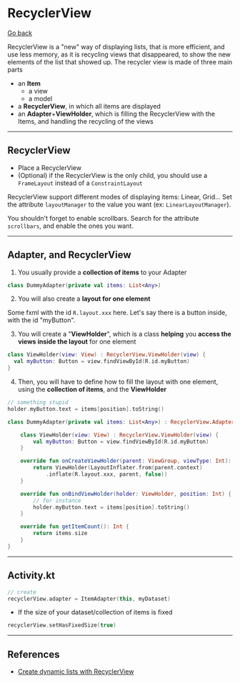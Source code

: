 # RecyclerView

[Go back](../index.md#views)

RecyclerView is a "new" way of displaying lists, that is more efficient, and use less memory, as it is recycling views that disappeared, to show the new elements of the list that showed up. The recycler view is made of three main parts

* an **Item**
  * a view
  * a model
* a **RecyclerView**, in which all items are displayed
* an **Adapter**+**ViewHolder**, which is filling the RecyclerView with the Items, and handling the recycling of the views

<hr class="sl">

## RecyclerView

<div class="row row-cols-md-2 mx-0"><div>

* Place a RecyclerView
* (Optional) if the RecyclerView is the only child, you should use a `FrameLayout` instead of a `ConstraintLayout`
</div><div>

RecyclerView support different modes of displaying items: Linear, Grid... Set the attribute `layoutManager` to the value you want (ex: `LinearLayoutManager`).

You shouldn't forget to enable scrollbars. Search for the attribute `scrollbars`, and enable the ones you want.
</div></div>

<hr class="sr">

## Adapter, and RecyclerView

<div class="row row-cols-md-2 mx-0"><div>

1. You usually provide a **collection of items** to your Adapter

```kotlin
class DummyAdapter(private val items: List<Any>)
```

2. You will also create a **layout for one element**

Some fxml with the id `R.layout.xxx` here. Let's say there is a button inside, with the id "myButton".

3. You will create a "**ViewHolder**", which is a class **helping** you **access the views inside the layout** for one element

```kotlin
class ViewHolder(view: View) : RecyclerView.ViewHolder(view) {
  val myButton: Button = view.findViewById(R.id.myButton)
}
```

4. Then, you will have to define how to fill the layout with one element, using the **collection of items**, and the **ViewHolder**

```kotlin
// something stupid
holder.myButton.text = items[position].toString()
```

</div><div>

```kotlin
class DummyAdapter(private val items: List<Any>) : RecyclerView.Adapter<DummyAdapter.ViewHolder>() {

    class ViewHolder(view: View) : RecyclerView.ViewHolder(view) {
        val myButton: Button = view.findViewById(R.id.myButton)
    }

    override fun onCreateViewHolder(parent: ViewGroup, viewType: Int): ViewHolder {
        return ViewHolder(LayoutInflater.from(parent.context)
            .inflate(R.layout.xxx, parent, false))
    }

    override fun onBindViewHolder(holder: ViewHolder, position: Int) {
        // for instance
        holder.myButton.text = items[position].toString()
    }

    override fun getItemCount(): Int {
        return items.size
    }
}
```
</div></div>

<hr class="sl">

## Activity.kt

```kotlin
// create
recyclerView.adapter = ItemAdapter(this, myDataset)
```

* If the size of your dataset/collection of items is fixed

```kotlin
recyclerView.setHasFixedSize(true)
```

<hr class="sr">

## References

* [Create dynamic lists with RecyclerView](https://developer.android.com/develop/ui/views/layout/recyclerview)